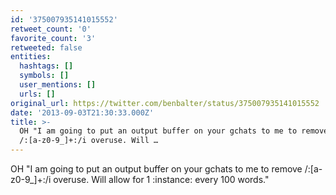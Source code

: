 ```yaml
---
id: '375007935141015552'
retweet_count: '0'
favorite_count: '3'
retweeted: false
entities:
  hashtags: []
  symbols: []
  user_mentions: []
  urls: []
original_url: https://twitter.com/benbalter/status/375007935141015552
date: '2013-09-03T21:30:33.000Z'
title: >-
  OH "I am going to put an output buffer on your gchats to me to remove
  /:[a-z0-9_]+:/i overuse. Will …
---
```


OH "I am going to put an output buffer on your gchats to me to remove /:[a-z0-9_]+:/i overuse. Will allow for 1 :instance: every 100 words."